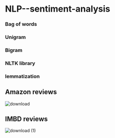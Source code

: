 # NLP--sentiment-analysis

### Bag of words
### Unigram
### Bigram
### NLTK library
### lemmatization

## Amazon reviews
![download](https://user-images.githubusercontent.com/97968834/163730033-88c452d4-4a4b-492d-affb-a508bf917f49.png)
## IMBD reviews
![download (1)](https://user-images.githubusercontent.com/97968834/163730020-c63d8ee9-89fe-4312-97f1-1195d828c75a.png)
